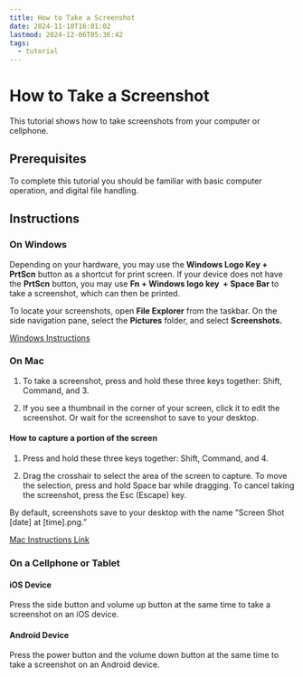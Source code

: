 ```yaml
---
title: How to Take a Screenshot
date: 2024-11-10T16:01:02
lastmod: 2024-12-06T05:36:42
tags:
  - tutorial
---
```


# How to Take a Screenshot

This tutorial shows how to take screenshots from your computer or cellphone.

## Prerequisites

To complete this tutorial you should be familiar with basic computer operation, and digital file handling.

## Instructions

### On Windows

Depending on your hardware, you may use the **Windows Logo Key +** **PrtScn** button as a shortcut for print screen. If your device does not have the **PrtScn** button, you may use **Fn + Windows logo key  + Space Bar** to take a screenshot, which can then be printed.

To locate your screenshots, open **File Explorer** from the taskbar. On the side navigation pane, select the **Pictures** folder, and select **Screenshots.**

[Windows Instructions](https://support.microsoft.com/en-us/windows/keyboard-shortcut-for-print-screen-601210c0-b3a9-7b58-bc40-bae4dcf5f108)

### On Mac

1. To take a screenshot, press and hold these three keys together: Shift, Command, and 3.

2. If you see a thumbnail in the corner of your screen, click it to edit the screenshot. Or wait for the screenshot to save to your desktop.

#### How to capture a portion of the screen

1. Press and hold these three keys together: Shift, Command, and 4.

2. Drag the crosshair to select the area of the screen to capture. To move the selection, press and hold Space bar while dragging. To cancel taking the screenshot, press the Esc (Escape) key.

By default, screenshots save to your desktop with the name ”Screen Shot \[date\] at \[time\].png.”

[Mac Instructions Link](https://support.apple.com/en-us/HT201361#:~:text=To%20take%20a%20screenshot%2C%20press,to%20save%20to%20your%20desktop.)

### On a Cellphone or Tablet

#### iOS Device

Press the side button and volume up button at the same time to take a screenshot on an iOS device.

#### Android Device

Press the power button and the volume down button at the same time to take a screenshot on an Android device.

